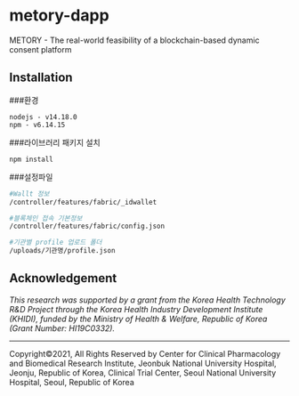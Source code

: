# metory-dapp

METORY - The real-world feasibility of a blockchain-based dynamic consent platform 



## Installation 

###환경 

```
nodejs - v14.18.0
npm - v6.14.15
```



###라이브러리 패키지 설치

```
npm install 
```



###설정파일 

```bash
#Wallt 정보 
/controller/features/fabric/_idwallet

#블록체인 접속 기본정보
/controller/features/fabric/config.json

#기관별 profile 업로드 폴더 
/uploads/기관명/profile.json 
```




## Acknowledgement

*This research was supported by a grant from the Korea Health Technology R&D Project through the Korea Health Industry Development Institute (KHIDI), funded by the Ministry of  Health & Welfare, Republic of Korea (Grant Number: HI19C0332).*

---

Copyright©2021, All Rights Reserved by Center for Clinical Pharmacology and Biomedical Research Institute, Jeonbuk National University Hospital, Jeonju, Republic of Korea,  Clinical Trial Center, Seoul National University Hospital, Seoul, Republic of Korea

